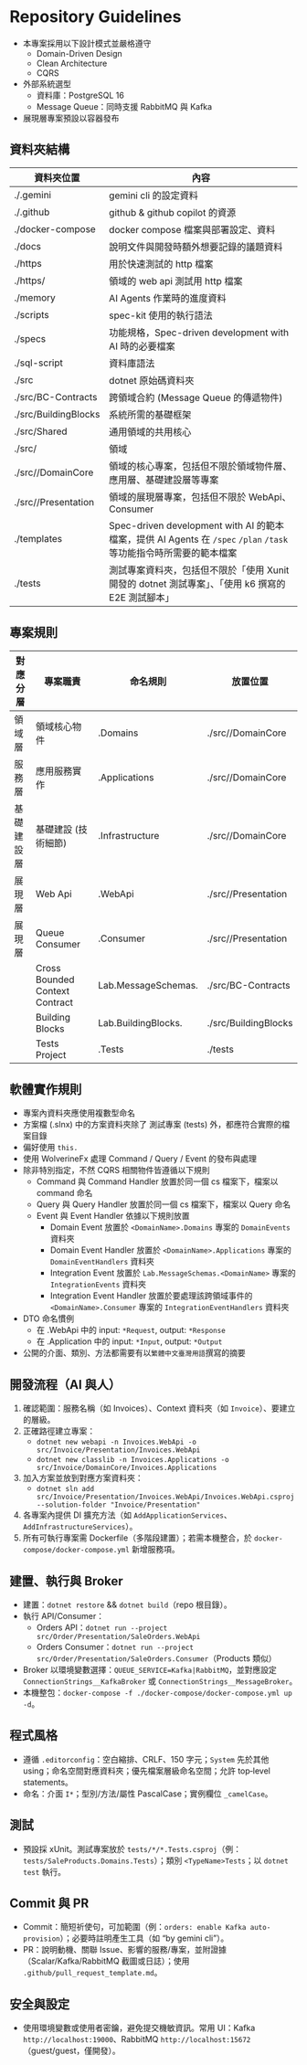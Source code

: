 # Repository Guidelines

- 本專案採用以下設計模式並嚴格遵守
  - Domain-Driven Design
  - Clean Architecture
  - CQRS
- 外部系統選型
  - 資料庫：PostgreSQL 16
  - Message Queue：同時支援 RabbitMQ 與 Kafka
- 展現層專案預設以容器發布

## 資料夾結構

| 資料夾位置                           | 內容                                                                                          |
|---------------------------------|---------------------------------------------------------------------------------------------|
| ./.gemini                       | gemini cli 的設定資料                                                                            |
| ./.github                       | github & github copilot 的資源                                                                 |
| ./docker-compose                | docker compose 檔案與部署設定、資料                                                                   |
| ./docs                          | 說明文件與開發時額外想要記錄的議題資料                                                                         |
| ./https                         | 用於快速測試的 http 檔案                                                                             |
| ./https/<Context>               | <Context>領域的 web api 測試用 http 檔案                                                            |
| ./memory                        | AI Agents 作業時的進度資料                                                                          |
| ./scripts                       | spec-kit 使用的執行語法                                                                            |
| ./specs                         | 功能規格，Spec-driven development with AI 時的必要檔案                                                 |
| ./sql-script                    | 資料庫語法                                                                                       |
| ./src                           | dotnet 原始碼資料夾                                                                               |
| ./src/BC-Contracts              | 跨領域合約 (Message Queue 的傳遞物件)                                                                 |
| ./src/BuildingBlocks            | 系統所需的基礎框架                                                                                   |
| ./src/Shared                    | 通用領域的共用核心                                                                                   |
| ./src/<DomainName>              | <DomainName>領域                                                                              |
| ./src/<DomainName>/DomainCore   | <DomainName>領域的核心專案，包括但不限於領域物件層、應用層、基礎建設層等專案                                                |
| ./src/<DomainName>/Presentation | <DomainName>領域的展現層專案，包括但不限於 WebApi、Consumer                                                 |
| ./templates                     | Spec-driven development with AI 的範本檔案，提供 AI Agents 在 `/spec` `/plan` `/task` 等功能指令時所需要的範本檔案 |
| ./tests                         | 測試專案資料夾，包括但不限於「使用 Xunit 開發的 dotnet 測試專案」、「使用 k6 撰寫的 E2E 測試腳本」                               |

## 專案規則

| 對應分層  | 專案職責                           | 命名規則                            | 放置位置                            |
|-------|--------------------------------|---------------------------------|---------------------------------|
| 領域層   | 領域核心物件                         | <DomainName>.Domains            | ./src/<DomainName>/DomainCore   |
| 服務層   | 應用服務實作                         | <DomainName>.Applications       | ./src/<DomainName>/DomainCore   |
| 基礎建設層 | 基礎建設 (技術細節)                    | <DomainName>.Infrastructure     | ./src/<DomainName>/DomainCore   |
| 展現層   | Web Api                        | <DomainName>.WebApi             | ./src/<DomainName>/Presentation |
| 展現層   | Queue Consumer                 | <DomainName>.Consumer           | ./src/<DomainName>/Presentation |
|       | Cross Bounded Context Contract | Lab.MessageSchemas.<DomainName> | ./src/BC-Contracts              |
|       | Building Blocks                | Lab.BuildingBlocks.<layer>      | ./src/BuildingBlocks            |
|       | Tests Project                  | <Target Project>.Tests          | ./tests                         |

## 軟體實作規則

- 專案內資料夾應使用複數型命名
- 方案檔 (.slnx) 中的方案資料夾除了 測試專案 (tests) 外，都應符合實際的檔案目錄
- 偏好使用 `this.`
- 使用 WolverineFx 處理 Command / Query / Event 的發布與處理
- 除非特別指定，不然 CQRS 相關物件皆遵循以下規則
  - Command 與 Command Handler 放置於同一個 cs 檔案下，檔案以 command 命名
  - Query 與 Query Handler 放置於同一個 cs 檔案下，檔案以 Query 命名
  - Event 與 Event Handler 依據以下規則放置
    - Domain Event 放置於 `<DomainName>.Domains` 專案的 `DomainEvents` 資料夾
    - Domain Event Handler 放置於 `<DomainName>.Applications` 專案的 `DomainEventHandlers` 資料夾
    - Integration Event 放置於 `Lab.MessageSchemas.<DomainName>` 專案的 `IntegrationEvents` 資料夾
    - Integration Event Handler 放置於要處理該跨領域事件的 `<DomainName>.Consumer` 專案的 `IntegrationEventHandlers` 資料夾
- DTO 命名慣例
  - 在 <DomainName>.WebApi 中的 input: `*Request`, output: `*Response`
  - 在 <DomainName>.Application 中的 input: `*Input`, output: `*Output`
- 公開的介面、類別、方法都需要有以`繁體中文臺灣用語`撰寫的摘要

## 開發流程（AI 與人）
1) 確認範圍：服務名稱（如 Invoices）、Context 資料夾（如 `Invoice`）、要建立的層級。
2) 正確路徑建立專案：
   - `dotnet new webapi -n Invoices.WebApi -o src/Invoice/Presentation/Invoices.WebApi`
   - `dotnet new classlib -n Invoices.Applications -o src/Invoice/DomainCore/Invoices.Applications`
3) 加入方案並放到對應方案資料夾：
   - `dotnet sln add src/Invoice/Presentation/Invoices.WebApi/Invoices.WebApi.csproj --solution-folder "Invoice/Presentation"`
4) 各專案內提供 DI 擴充方法（如 `AddApplicationServices`、`AddInfrastructureServices`）。
5) 所有可執行專案需 Dockerfile（多階段建置）；若需本機整合，於 `docker-compose/docker-compose.yml` 新增服務項。

## 建置、執行與 Broker
- 建置：`dotnet restore` && `dotnet build`（repo 根目錄）。
- 執行 API/Consumer：
  - Orders API：`dotnet run --project src/Order/Presentation/SaleOrders.WebApi`
  - Orders Consumer：`dotnet run --project src/Order/Presentation/SaleOrders.Consumer`（Products 類似）
- Broker 以環境變數選擇：`QUEUE_SERVICE=Kafka|RabbitMQ`，並對應設定 `ConnectionStrings__KafkaBroker` 或 `ConnectionStrings__MessageBroker`。
- 本機整包：`docker-compose -f ./docker-compose/docker-compose.yml up -d`。

## 程式風格
- 遵循 `.editorconfig`：空白縮排、CRLF、150 字元；`System` 先於其他 using；命名空間對應資料夾；優先檔案層級命名空間；允許 top‑level statements。
- 命名：介面 `I*`；型別/方法/屬性 PascalCase；實例欄位 `_camelCase`。

## 測試
- 預設採 xUnit。測試專案放於 `tests/*/*.Tests.csproj`（例：`tests/SaleProducts.Domains.Tests`）；類別 `<TypeName>Tests`；以 `dotnet test` 執行。

## Commit 與 PR
- Commit：簡短祈使句，可加範圍（例：`orders: enable Kafka auto-provision`）；必要時註明產生工具（如 “by gemini cli”）。
- PR：說明動機、關聯 Issue、影響的服務/專案，並附證據（Scalar/Kafka/RabbitMQ 截圖或日誌）；使用 `.github/pull_request_template.md`。

## 安全與設定
- 使用環境變數或使用者密鑰，避免提交機敏資訊。常用 UI：Kafka `http://localhost:19000`、RabbitMQ `http://localhost:15672`（guest/guest，僅開發）。
